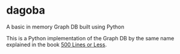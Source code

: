 # dagoba
A basic in memory Graph DB built using Python   

This is a Python implementation of the Graph DB by the same name explained in the book [500 Lines or Less](https://github.com/aosabook/500lines).

